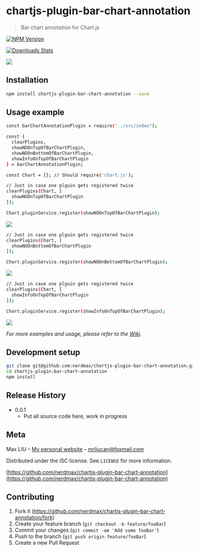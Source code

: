 # chartjs-plugin-bar-chart-annotation
> Bar chart annotation for Chart.js

[![NPM Version][npm-image]][npm-url]
<!-- [![Build Status][travis-image]][travis-url] -->
[![Downloads Stats][npm-downloads]][npm-url]

![](header.png)

## Installation

```sh
npm install chartjs-plugin-bar-chart-annotation --save
```

## Usage example

```sh
const barChartAnnotationPlugin = require("../src/index");

const {
  clearPlugins,
  showNOOnTopOfBarChartPlugin,
  showNOOnBottomOfBarChartPlugin,
  showInfoOnTopOfBarChartPlugin
} = barChartAnnotationPlugin;

const Chart = {}; // Should require('chart.js');
```

```sh
// Just in case one plguin gets registered twice
clearPlugins(Chart, [
  showNOOnTopOfBarChartPlugin
]);

Chart.pluginService.register(showNOOnTopOfBarChartPlugin);
```
![](header.png)

```sh
// Just in case one plguin gets registered twice
clearPlugins(Chart, [
  showNOOnBottomOfBarChartPlugin
]);

Chart.pluginService.register(showNOOnBottomOfBarChartPlugin);
```
![](header.png)

```sh
// Just in case one plguin gets registered twice
clearPlugins(Chart, [
  showInfoOnTopOfBarChartPlugin
]);

Chart.pluginService.register(showInfoOnTopOfBarChartPlugin);
```
![](header.png)

_For more examples and usage, please refer to the [Wiki][wiki]._

## Development setup

```sh
git clone git@github.com:nerdmax/chartjs-plugin-bar-chart-annotation.git
cd chartjs-plugin-bar-chart-annotation
npm install
```

## Release History

<!-- * 0.2.1
    * CHANGE: Update docs (module code remains unchanged)
* 0.2.0
    * CHANGE: Remove `setDefaultXYZ()`
    * ADD: Add `init()`
* 0.1.1
    * FIX: Crash when calling `baz()` (Thanks @GenerousContributorName!)
* 0.1.0
    * The first proper release
    * CHANGE: Rename `foo()` to `bar()` -->
* 0.0.1
    * Put all source code here, work in progress

## Meta

Max LIU – [My personal website](#) – mrliucan@foxmail.com

Distributed under the ISC license. See ``LICENSE`` for more information.

[https://github.com/nerdmax/chartjs-plugin-bar-chart-annotation](https://github.com/nerdmax/chartjs-plugin-bar-chart-annotation)

## Contributing

1. Fork it (<https://github.com/nerdmax/chartjs-plugin-bar-chart-annotation/fork>)
2. Create your feature branch (`git checkout -b feature/fooBar`)
3. Commit your changes (`git commit -am 'Add some fooBar'`)
4. Push to the branch (`git push origin feature/fooBar`)
5. Create a new Pull Request

<!-- Markdown link & img dfn's -->
[npm-image]: https://img.shields.io/npm/v/chartjs-plugin-bar-chart-annotation.svg?style=flat-square
[npm-url]:https://www.npmjs.com/package/chartjs-plugin-bar-chart-annotation
[npm-downloads]: https://img.shields.io/npm/dm/chartjs-plugin-bar-chart-annotation.svg?style=flat-square
[travis-image]: https://img.shields.io/travis/dbader/node-chartjs-plugin-bar-chart-annotation/master.svg?style=flat-square
[travis-url]: https://travis-ci.org/dbader/node-chartjs-plugin-bar-chart-annotation
[wiki]: https://github.com/nerdmax/chartjs-plugin-bar-chart-annotation/wiki
